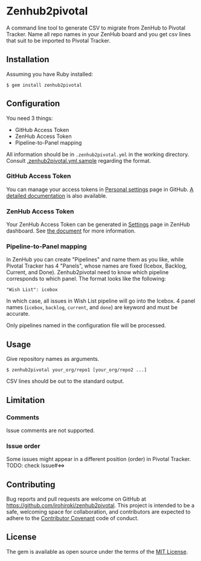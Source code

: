 # Zenhub2pivotal

A command line tool to generate CSV to migrate from ZenHub to Pivotal Tracker. Name all repo names in your ZenHub board and you get csv lines that suit to be imported to Pivotal Tracker.

## Installation

Assuming you have Ruby installed:

    $ gem install zenhub2pivotal

## Configuration

You need 3 things:

* GitHub Access Token
* ZenHub Access Token
* Pipeline-to-Panel mapping

All information should be in `.zenhub2pivotal.yml` in the working directory. Consult [.zenhub2pivotal.yml.sample](.zenhub2pivotal.yml.sample) regarding the format.

### GitHub Access Token

You can manage your access tokens in [Personal settings](https://github.com/settings/tokens) page in GitHub. [A detailed documentation](https://developer.github.com/v3/oauth/) is also available.

### ZenHub Access Token

Your ZenHub Access Token can be generated in [Settings](https://dashboard.zenhub.io/#/settings) page in ZenHub dashboard. See [the document](https://github.com/ZenHubIO/API#authentication) for more information.

### Pipeline-to-Panel mapping

In ZenHub you can create "Pipelines" and name them as you like, while Pivotal Tracker has 4 "Panels", whose names are fixed (Icebox, Backlog, Current, and Done). Zenhub2pivotal need to know which pipeline corresponds to which panel. The format looks like the following:

    "Wish List": icebox

In which case, all issues in Wish List pipeline will go into the Icebox. 4 panel names (`icebox`, `backlog`, `current`, and `done`) are keyword and must be accurate.

Only pipelines named in the configuration file will be processed.

## Usage

Give repository names as arguments.

    $ zenhub2pivotal your_org/repo1 [your_org/repo2 ...]

CSV lines should be out to the standard output.

## Limitation

### Comments

Issue comments are not supported.

### Issue order

Some issues might appear in a different position (order) in Pivotal Tracker. TODO: check Issue#<=>

## Contributing

Bug reports and pull requests are welcome on GitHub at https://github.com/irohiroki/zenhub2pivotal. This project is intended to be a safe, welcoming space for collaboration, and contributors are expected to adhere to the [Contributor Covenant](http://contributor-covenant.org) code of conduct.

## License

The gem is available as open source under the terms of the [MIT License](http://opensource.org/licenses/MIT).
